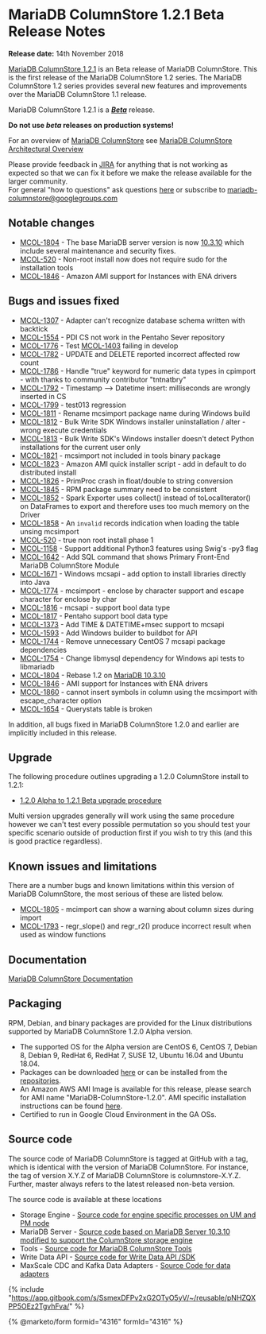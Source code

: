 # MariaDB ColumnStore 1.2.1 Beta Release Notes

**Release date:** 14th November 2018

[MariaDB ColumnStore 1.2.1](https://github.com/mariadb-corporation/docs-release-notes/blob/test/en/mariadb-columnstore/README.md) is an Beta release of MariaDB ColumnStore. This is the first release of the MariaDB ColumnStore 1.2 series. The MariaDB ColumnStore 1.2 series provides several new features and improvements over the MariaDB ColumnStore 1.1 release.

MariaDB ColumnStore 1.2.1 is a [_**Beta**_](../../../community-server/about/release-criteria.md) release.

**Do not use&#x20;**_**beta**_**&#x20;releases on production systems!**

For an overview of [MariaDB ColumnStore](https://github.com/mariadb-corporation/docs-release-notes/blob/test/en/mariadb-columnstore/README.md) see [MariaDB ColumnStore Architectural Overview](https://app.gitbook.com/s/rBEU9juWLfTDcdwF3Q14/architecture/columnstore-architectural-overview)

Please provide feedback in [JIRA](https://jira.mariadb.org/browse/MCOL) for anything that is not working as expected so that we can fix it before we make the release available for the larger community.\
For general "how to questions" ask questions [here](https://app.gitbook.com/o/diTpXxF5WsbHqTReoBsS/s/rBEU9juWLfTDcdwF3Q14/) or subscribe to mariadb-columnstore@googlegroups.com

## Notable changes

* [MCOL-1804](https://jira.mariadb.org/browse/MCOL-1804) - The base MariaDB server version is now [10.3.10](../../../community-server/old-releases/release-notes-mariadb-10-3-series/mariadb-10310-release-notes.md) which include several maintenance and security fixes.
* [MCOL-520](https://jira.mariadb.org/browse/MCOL-520) - Non-root install now does not require sudo for the installation tools
* [MCOL-1846](https://jira.mariadb.org/browse/MCOL-1846) - Amazon AMI support for Instances with ENA drivers

## Bugs and issues fixed

* [MCOL-1307](https://jira.mariadb.org/browse/MCOL-1307) - Adapter can't recognize database schema written with backtick
* [MCOL-1554](https://jira.mariadb.org/browse/MCOL-1554) - PDI CS not work in the Pentaho Sever repository
* [MCOL-1776](https://jira.mariadb.org/browse/MCOL-1776) - Test [MCOL-1403](https://jira.mariadb.org/browse/MCOL-1403) failing in develop
* [MCOL-1782](https://jira.mariadb.org/browse/MCOL-1782) - UPDATE and DELETE reported incorrect affected row count
* [MCOL-1786](https://jira.mariadb.org/browse/MCOL-1786) - Handle "true" keyword for numeric data types in cpimport - with thanks to community contributor "tntnatbry"
* [MCOL-1792](https://jira.mariadb.org/browse/MCOL-1792) - Timestamp --> Datetime insert: milliseconds are wrongly inserted in CS
* [MCOL-1799](https://jira.mariadb.org/browse/MCOL-1799) - test013 regression
* [MCOL-1811](https://jira.mariadb.org/browse/MCOL-1811) - Rename mcsimport package name during Windows build
* [MCOL-1812](https://jira.mariadb.org/browse/MCOL-1812) - Bulk Write SDK Windows installer uninstallation / alter - wrong execute credentials
* [MCOL-1813](https://jira.mariadb.org/browse/MCOL-1813) - Bulk Write SDK's Windows installer doesn't detect Python installations for the current user only
* [MCOL-1821](https://jira.mariadb.org/browse/MCOL-1821) - mcsimport not included in tools binary package
* [MCOL-1823](https://jira.mariadb.org/browse/MCOL-1823) - Amazon AMI quick installer script - add in default to do distributed install
* [MCOL-1826](https://jira.mariadb.org/browse/MCOL-1826) - PrimProc crash in float/double to string conversion
* [MCOL-1845](https://jira.mariadb.org/browse/MCOL-1845) - RPM package summary need to be consistent
* [MCOL-1852](https://jira.mariadb.org/browse/MCOL-1852) - Spark Exporter uses collect() instead of toLocalIterator() on DataFrames to export and therefore uses too much memory on the Driver
* [MCOL-1858](https://jira.mariadb.org/browse/MCOL-1858) - An `invalid` records indication when loading the table unsing mcsimport
* [MCOL-520](https://jira.mariadb.org/browse/MCOL-520) - true non root install phase 1
* [MCOL-1158](https://jira.mariadb.org/browse/MCOL-1158) - Support additional Python3 features using Swig's -py3 flag
* [MCOL-1642](https://jira.mariadb.org/browse/MCOL-1642) - Add SQL command that shows Primary Front-End MariaDB ColumnStore Module
* [MCOL-1671](https://jira.mariadb.org/browse/MCOL-1671) - Windows mcsapi - add option to install libraries directly into Java
* [MCOL-1774](https://jira.mariadb.org/browse/MCOL-1774) - mcsimport - enclose by character support and escape character for enclose by char
* [MCOL-1816](https://jira.mariadb.org/browse/MCOL-1816) - mcsapi - support bool data type
* [MCOL-1817](https://jira.mariadb.org/browse/MCOL-1817) - Pentaho support bool data type
* [MCOL-1373](https://jira.mariadb.org/browse/MCOL-1373) - Add TIME & DATETIME+msec support to mcsapi
* [MCOL-1593](https://jira.mariadb.org/browse/MCOL-1593) - Add Windows builder to buildbot for API
* [MCOL-1744](https://jira.mariadb.org/browse/MCOL-1744) - Remove unnecessary CentOS 7 mcsapi package dependencies
* [MCOL-1754](https://jira.mariadb.org/browse/MCOL-1754) - Change libmysql dependency for Windows api tests to libmariadb
* [MCOL-1804](https://jira.mariadb.org/browse/MCOL-1804) - Rebase 1.2 on [MariaDB 10.3.10](../../../community-server/old-releases/release-notes-mariadb-10-3-series/mariadb-10310-release-notes.md)
* [MCOL-1846](https://jira.mariadb.org/browse/MCOL-1846) - AMI support for Instances with ENA drivers
* [MCOL-1860](https://jira.mariadb.org/browse/MCOL-1860) - cannot insert symbols in column using the mcsimport with escape\_character option
* [MCOL-1654](https://jira.mariadb.org/browse/MCOL-1654) - Querystats table is broken

In addition, all bugs fixed in MariaDB ColumnStore 1.2.0 and earlier are implicitly included in this release.

## Upgrade

The following procedure outlines upgrading a 1.2.0 ColumnStore install to 1.2.1:

* [1.2.0 Alpha to 1.2.1 Beta upgrade procedure](https://github.com/mariadb-corporation/docs-server/blob/test/release-notes/columnstore/columnstore-1-2/broken-reference/README.md)

Multi version upgrades generally will work using the same procedure however we can't test every possible permutation so you should test your specific scenario outside of production first if you wish to try this (and this is good practice regardless).

## Known issues and limitations

There are a number bugs and known limitations within this version of MariaDB ColumnStore, the most serious of these are listed below.

* [MCOL-1805](https://jira.mariadb.org/browse/MCOL-1805) - mcimport can show a warning about column sizes during import
* [MCOL-1793](https://jira.mariadb.org/browse/MCOL-1793) - regr\_slope() and regr\_r2() produce incorrect result when used as window functions

## Documentation

[MariaDB ColumnStore Documentation](https://github.com/mariadb-corporation/docs-release-notes/blob/test/en/mariadb-columnstore/README.md)

## Packaging

RPM, Debian, and binary packages are provided for the Linux distributions supported by MariaDB ColumnStore 1.2.0 Alpha version.

* The supported OS for the Alpha version are CentOS 6, CentOS 7, Debian 8, Debian 9, RedHat 6, RedHat 7, SUSE 12, Ubuntu 16.04 and Ubuntu 18.04.
* Packages can be downloaded [here](https://mariadb.com/downloads/mariadb-ax) or can be installed from the [repositories](https://github.com/mariadb-corporation/docs-server/blob/test/release-notes/columnstore/columnstore-1-2/broken-reference/README.md).
* An Amazon AWS AMI Image is available for this release, please search for AMI name "MariaDB-ColumnStore-1.2.0". AMI specific installation instructions can be found [here](https://github.com/mariadb-corporation/docs-server/blob/test/release-notes/columnstore/columnstore-1-2/broken-reference/README.md).
* Certified to run in Google Cloud Environment in the GA OSs.

## Source code

The source code of MariaDB ColumnStore is tagged at GitHub with a tag, which is identical with the version of MariaDB ColumnStore. For instance, the tag of version X.Y.Z of MariaDB ColumnStore is columnstore-X.Y.Z. Further, master always refers to the latest released non-beta version.

The source code is available at these locations

* Storage Engine - [Source code for engine specific processes on UM and PM node](https://github.com/mariadb-corporation/mariadb-columnstore-engine/tree/columnstore-1.2.1)
* MariaDB Server - [Source code based on MariaDB Server 10.3.10 modified to support the ColumnStore storage engine](https://github.com/mariadb-corporation/mariadb-columnstore-server/tree/columnstore-1.2.1)
* Tools - [Source code for MariaDB ColumnStore Tools](https://github.com/mariadb-corporation/mariadb-columnstore-tools/tree/columnstore-1.2.1)
* Write Data API - [Source code for Write Data API /SDK](https://github.com/mariadb-corporation/mariadb-columnstore-api/tree/columnstore-1.2.1)
* MaxScale CDC and Kafka Data Adapters - [Source Code for data adapters](https://github.com/mariadb-corporation/mariadb-columnstore-data-adapters/tree/columnstore-1.2.1)

{% include "https://app.gitbook.com/s/SsmexDFPv2xG2OTyO5yV/~/reusable/pNHZQXPP5OEz2TgvhFva/" %}

{% @marketo/form formid="4316" formId="4316" %}
